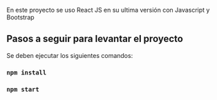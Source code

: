 En este proyecto se uso React JS en su ultima versión con Javascript y Bootstrap

## Pasos a seguir para levantar el proyecto

Se deben ejecutar los siguientes comandos:

### `npm install`

### `npm start`
